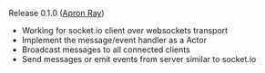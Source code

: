 Release 0.1.0 ([Apron Ray](http://en.wikipedia.org/wiki/Apron_ray))

* Working for socket.io client over websockets transport
* Implement the message/event handler as a Actor
* Broadcast messages to all connected clients
* Send messages or emit events from server similar to socket.io


